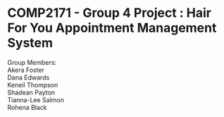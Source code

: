 # COMP2171 - Group 4 Project : Hair For You Appointment Management System

Group Members: <br>
Akera Foster<br>
Dana Edwards<br>
Keneil Thompson<br>
Shadean Payton<br>
Tianna-Lee Salmon<br>
Rohena Black<br>
